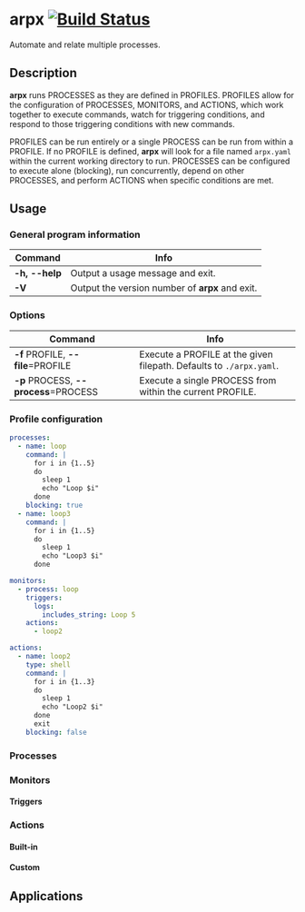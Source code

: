 # arpx [![Build Status](https://travis-ci.com/jaredgorski/arpx.svg?token=7hLupv5JrcFFuyR6Lkp7&branch=master)](https://travis-ci.com/jaredgorski/arpx)
Automate and relate multiple processes.

## Description

**arpx** runs PROCESSES as they are defined in PROFILES. PROFILES allow for the configuration of PROCESSES, MONITORS, and ACTIONS, which work together to execute commands, watch for triggering conditions, and respond to those triggering conditions with new commands.

PROFILES can be run entirely or a single PROCESS can be run from within a PROFILE. If no PROFILE is defined, **arpx** will look for a file named `arpx.yaml` within the current working directory to run. PROCESSES can be configured to execute alone (blocking), run concurrently, depend on other PROCESSES, and perform ACTIONS when specific conditions are met.

## Usage

### General program information

Command  | Info
-------- | --------
**-h, --help** | Output a usage message and exit.
**-V** | Output the version number of **arpx** and exit.

### Options

Command  | Info
-------- | --------
**-f** PROFILE, **--file**=PROFILE | Execute a PROFILE at the given filepath. Defaults to `./arpx.yaml`.
**-p** PROCESS, **--process**=PROCESS | Execute a single PROCESS from within the current PROFILE.

### Profile configuration

```yaml
processes:
  - name: loop
    command: |
      for i in {1..5}
      do
        sleep 1
        echo "Loop $i"
      done
    blocking: true
  - name: loop3
    command: |
      for i in {1..5}
      do
        sleep 1
        echo "Loop3 $i"
      done

monitors:
  - process: loop
    triggers:
      logs:
        includes_string: Loop 5
    actions:
      - loop2

actions:
  - name: loop2
    type: shell
    command: |
      for i in {1..3}
      do
        sleep 1
        echo "Loop2 $i"
      done
      exit
    blocking: false
```

### Processes

### Monitors

#### Triggers

### Actions

#### Built-in

#### Custom

## Applications

